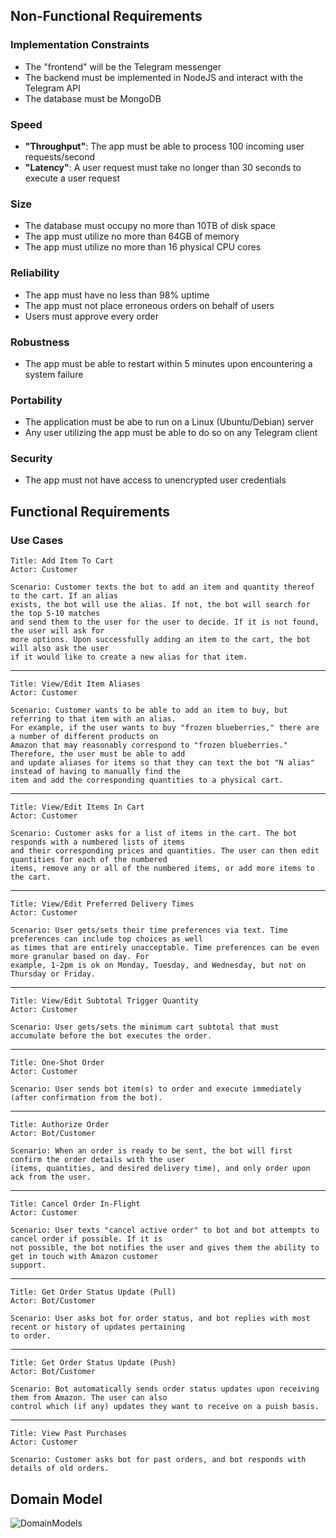 ## Non-Functional Requirements

### Implementation Constraints
 - The "frontend" will be the Telegram messenger
 - The backend must be implemented in NodeJS and interact with the Telegram API
 - The database must be MongoDB

### Speed 
 - **"Throughput"**: The app must be able to process 100 incoming user requests/second
 - **"Latency"**: A user request must take no longer than 30 seconds to execute a user request
 
### Size 
 - The database must occupy no more than 10TB of disk space
 - The app must utilize no more than 64GB of memory
 - The app must utilize no more than 16 physical CPU cores

### Reliability 
 - The app must have no less than 98% uptime
 - The app must not place erroneous orders on behalf of users
 - Users must approve every order
 
### Robustness
 - The app must be able to restart within 5 minutes upon encountering a system failure

### Portability
 - The application must be abe to run on a Linux (Ubuntu/Debian) server
 - Any user utilizing the app must be able to do so on any Telegram client

### Security
 - The app must not have access to unencrypted user credentials

## Functional Requirements

### Use Cases

```
Title: Add Item To Cart
Actor: Customer
	
Scenario: Customer texts the bot to add an item and quantity thereof to the cart. If an alias
exists, the bot will use the alias. If not, the bot will search for the top 5-10 matches
and send them to the user for the user to decide. If it is not found, the user will ask for
more options. Upon successfully adding an item to the cart, the bot will also ask the user
if it would like to create a new alias for that item.
```

***

```
Title: View/Edit Item Aliases
Actor: Customer

Scenario: Customer wants to be able to add an item to buy, but referring to that item with an alias. 
For example, if the user wants to buy "frozen blueberries," there are a number of different products on 
Amazon that may reasonably correspond to "frozen blueberries." Therefore, the user must be able to add 
and update aliases for items so that they can text the bot "N alias" instead of having to manually find the 
item and add the corresponding quantities to a physical cart.
```

***

```
Title: View/Edit Items In Cart
Actor: Customer

Scenario: Customer asks for a list of items in the cart. The bot responds with a numbered lists of items 
and their corresponding prices and quantities. The user can then edit quantities for each of the numbered 
items, remove any or all of the numbered items, or add more items to the cart.
```

***

```
Title: View/Edit Preferred Delivery Times
Actor: Customer

Scenario: User gets/sets their time preferences via text. Time preferences can include top choices as well 
as times that are entirely unacceptable. Time preferences can be even more granular based on day. For 
example, 1-2pm is ok on Monday, Tuesday, and Wednesday, but not on Thursday or Friday.
```

***

```
Title: View/Edit Subtotal Trigger Quantity
Actor: Customer

Scenario: User gets/sets the minimum cart subtotal that must accumulate before the bot executes the order.
```

***

```
Title: One-Shot Order
Actor: Customer

Scenario: User sends bot item(s) to order and execute immediately (after confirmation from the bot).
```

***

```
Title: Authorize Order
Actor: Bot/Customer

Scenario: When an order is ready to be sent, the bot will first confirm the order details with the user 
(items, quantities, and desired delivery time), and only order upon ack from the user.
```

***

```
Title: Cancel Order In-Flight
Actor: Customer

Scenario: User texts "cancel active order" to bot and bot attempts to cancel order if possible. If it is 
not possible, the bot notifies the user and gives them the ability to get in touch with Amazon customer 
support.
```

***

```
Title: Get Order Status Update (Pull)
Actor: Bot/Customer

Scenario: User asks bot for order status, and bot replies with most recent or history of updates pertaining 
to order.
```

***

```
Title: Get Order Status Update (Push)
Actor: Bot/Customer

Scenario: Bot automatically sends order status updates upon receiving them from Amazon. The user can also 
control which (if any) updates they want to receive on a puish basis.
```

***

```
Title: View Past Purchases
Actor: Customer

Scenario: Customer asks bot for past orders, and bot responds with details of old orders.
```


## Domain Model

![DomainModels](https://user-images.githubusercontent.com/43123370/66007821-deb79c80-e481-11e9-8f05-e5ff2475fe32.png)
